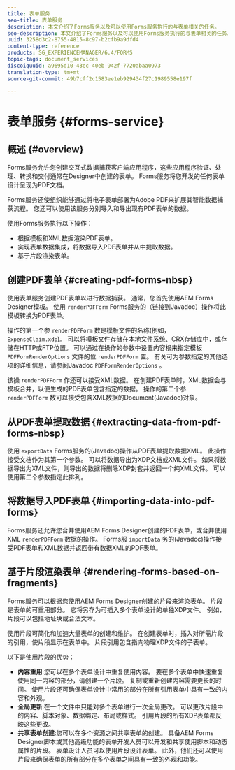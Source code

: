 ```yaml
---
title: 表单服务
seo-title: 表单服务
description: 本文介绍了Forms服务以及可以使用Forms服务执行的与表单相关的任务。
seo-description: 本文介绍了Forms服务以及可以使用Forms服务执行的与表单相关的任务。
uuid: 3258d3c2-8755-4815-8c97-b2cfb9a9dfd4
content-type: reference
products: SG_EXPERIENCEMANAGER/6.4/FORMS
topic-tags: document_services
discoiquuid: a9695d10-43ec-40eb-942f-7720abaa0973
translation-type: tm+mt
source-git-commit: 49b7cff2c1583ee1eb929434f27c1989558e197f

---
```



# 表单服务 {#forms-service}

## 概述 {#overview}

Forms服务允许您创建交互式数据捕获客户端应用程序，这些应用程序验证、处理、转换和交付通常在Designer中创建的表单。 Forms服务将您开发的任何表单设计呈现为PDF文档。

Forms服务还使组织能够通过将电子表单部署为Adobe PDF来扩展其智能数据捕获流程。 您还可以使用该服务分别导入和导出现有PDF表单的数据。

使用Forms服务执行以下操作：

* 根据模板和XML数据渲染PDF表单。
* 实现表单数据集成，将数据导入PDF表单并从中提取数据。
* 基于片段渲染表单。

## 创建PDF表单 {#creating-pdf-forms-nbsp}

使用表单服务创建PDF表单以进行数据捕获。 通常，您首先使用AEM Forms Designer模板。 使用 `renderPDFForm` Forms服务的（链接到Javadoc）操作将此模板转换为PDF表单。

操作的第一个参 `renderPDFForm` 数是模板文件的名称(例如， `ExpenseClaim.xdp`)。 可以将模板文件存储在本地文件系统、CRX存储库中，或存储在HTTP或FTP位置。 可以通过在操作的参数中设置内容根来指定模板 `PDFFormRenderOptions` 文件的位 `renderPDFForm` 置。 有关可为参数指定的其他选项的详细信息，请参阅Javadoc `PDFFormRenderOptions` 。

该操 `renderPDFForm` 作还可以接受XML数据。 在创建PDF表单时，XML数据会与模板合并，以便生成的PDF表单包含指定的数据。 操作的第二个参 `renderPDFForm` 数可以接受包含XML数据的Document(Javadoc)对象。

## 从PDF表单提取数据 {#extracting-data-from-pdf-forms-nbsp}

使用 `exportData` Forms服务的(Javadoc)操作从PDF表单提取数据XML。 此操作接受文档作为其第一个参数。 可以将数据导出为XDP文档或XML文件。 如果将数据导出为XML文件，则导出的数据将删除XDP封套并返回一个纯XML文件。 可以使用第二个参数指定此排列。

## 将数据导入PDF表单 {#importing-data-into-pdf-forms}

Forms服务还允许您合并使用AEM Forms Designer创建的PDF表单，或合并使用XML `renderPDFForm` 数据的操作。 Forms服 `importData` 务的(Javadoc)操作接受PDF表单和XML数据并返回带有数据XML的PDF表单。

## 基于片段渲染表单 {#rendering-forms-based-on-fragments}

Forms服务可以根据您使用AEM Forms Designer创建的片段来渲染表单。 片段是表单的可重用部分。 它将另存为可插入多个表单设计的单独XDP文件。 例如，片段可以包括地址块或合法文本。

使用片段可简化和加速大量表单的创建和维护。 在创建表单时，插入对所需片段的引用，使片段显示在表单中。 片段引用包含指向物理XDP文件的子表单。

以下是使用片段的优势：

* **内容重用**:您可以在多个表单设计中重复使用内容。 要在多个表单中快速重复使用同一内容的部分，请创建一个片段。 复制或重新创建内容需要更长的时间。 使用片段还可确保表单设计中常用的部分在所有引用表单中具有一致的内容和外观。
* **全局更新**:在一个文件中只能对多个表单进行一次全局更改。 可以更改片段中的内容、脚本对象、数据绑定、布局或样式。 引用片段的所有XDP表单都反映这些更改。
* **共享表单创建**:您可以在多个资源之间共享表单的创建。 具备AEM Forms Designer脚本或其他高级功能的表单开发人员可以开发和共享使用脚本和动态属性的片段。 表单设计人员可以使用片段设计表单。 此外，他们还可以使用片段来确保表单的所有部分在多个表单之间具有一致的外观和功能。


